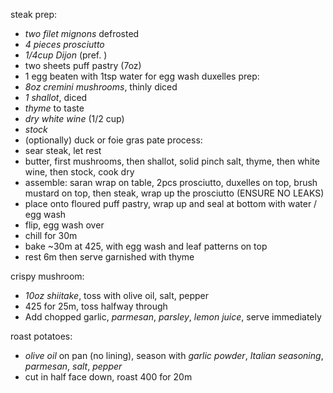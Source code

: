 steak prep:
- *two filet mignons* defrosted
- *4 pieces prosciutto*
- *1/4cup Dijon* (pref. )
- two sheets puff pastry (7oz)
- 1 egg beaten with 1tsp water for egg wash
duxelles prep:
- *8oz cremini mushrooms*, thinly diced
- *1 shallot*, diced
- *thyme* to taste
- *dry white wine* (1/2 cup)
- *stock*
- (optionally) duck or foie gras pate
process:
- sear steak, let rest
- butter, first mushrooms, then shallot, solid pinch salt, thyme, then white wine, then stock, cook dry
- assemble: saran wrap on table, 2pcs prosciutto, duxelles on top, brush mustard on top, then steak, wrap up the prosciutto (ENSURE NO LEAKS)
- place onto floured puff pastry, wrap up and seal at bottom with water / egg wash
- flip, egg wash over
- chill for 30m
- bake ~30m at 425, with egg wash and leaf patterns on top
- rest 6m then serve garnished with thyme

crispy mushroom:
- *10oz shiitake*, toss with olive oil, salt, pepper
- 425 for 25m, toss halfway through
- Add chopped garlic, *parmesan*, *parsley*, *lemon juice*, serve immediately

roast potatoes:
- *olive oil* on pan (no lining), season with *garlic powder*, *Italian seasoning*, *parmesan*, *salt*, *pepper*
- cut in half face down, roast 400 for 20m